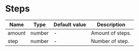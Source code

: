 # Steps

| Name      | Type          | Default value    | Description                									                                                                                                                              |
|-----------|---------------|------------------|----------------------------------------------------------------------------------------------------------------------------------------------------------------------------|
| amount   	| number        | -       				 | Amount of steps.									                                                                                                                                          |                                                                                                                               |
| step    	| number        | -       				 | Number of step.									                                                                                                                                          |                                                                                                                               |
